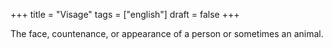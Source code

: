 +++
title = "Visage"
tags = ["english"]
draft = false
+++

The face, countenance, or appearance of a person or sometimes an animal.
